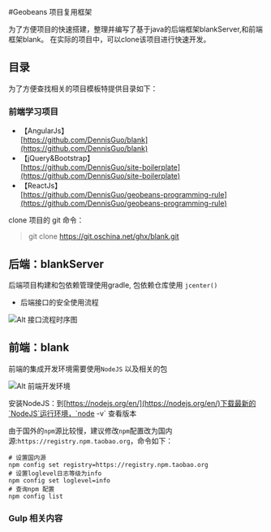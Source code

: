 #Geobeans 项目复用框架

为了方便项目的快速搭建，整理并编写了基于java的后端框架blankServer,和前端框架blank。
在实际的项目中，可以clone该项目进行快速开发。


## 目录

为了方便查找相关的项目模板特提供目录如下：

### 前端学习项目

- 【AngularJs】    
[https://github.com/DennisGuo/blank](https://github.com/DennisGuo/blank)
- 【jQuery&Bootstrap】    
[https://github.com/DennisGuo/site-boilerplate](https://github.com/DennisGuo/site-boilerplate)
- 【ReactJs】    
[https://github.com/DennisGuo/geobeans-programming-rule](https://github.com/DennisGuo/geobeans-programming-rule)


clone 项目的 git 命令：

> git clone https://git.oschina.net/ghx/blank.git

## 后端：blankServer

后端项目构建和包依赖管理使用gradle, 包依赖仓库使用 `jcenter()`


- 后端接口的安全使用流程

![Alt 接口流程时序图](http://www.plantuml.com/plantuml/img/SoWkIImgAStDuUNYvNe-PSMpZkqAkdOAJpjxdwzUhs2by7pcxgTxf_9oGGL0KXFwe59WrK_NjprVqFYYR_lJ_cab-TcfUKydzK1adknV-AnnFL0hH0EorgSTIvvDMujimBCvdS-cTZnhMFv-JqzCtlCfyvzrJ00R1-G_sT7tOltsPnkRF0DUx9_zOc7FyzqJdwwR1PHvkdCRL6JFvAThPyG0LNT07D6w7MJYz6qmGpj1_eEv1Dc3B_PFUJfx7WwN8pmD3m-mHTYLOmsbfpkMFP_R0DO0yKHHQd79ixwbJ_iNumaQi7fuc01jWdi5lpyW1Z-Rkk5Pxpg4Su3ge55hfV1inwPdyoS_dzhpSkuY0000)

## 前端：blank

前端的集成开发环境需要使用`NodeJS` 以及相关的包

![Alt 前端开发环境](http://plantuml.com/plantuml/png/IylFIKajKdZQsVjyzVgdUngUzazythV-wQ9c1GLbqyH4ezJKQYuk1GZ8oqz9LL3o0v9UnKeAocbfYOa61We8UOIQfFpor28bLF6IL8MYpFIC4gldwnO-dz3sPD_S5rkdOT6RNffJW4EhWfN2yptJNgoV-BYXyTcybgUxTm4PJoTqFDsvBIRlQL_typqhGJBRjp_RtWPYT4v-sjCQa_TyziHdVSj1IlidFjtH39BPslrY_TJdQpjXzjGgSDK20000)

安装NodeJS：到[https://nodejs.org/en/](https://nodejs.org/en/)下载最新的`NodeJS`运行环境，`node -v` 查看版本

由于国外的`npm`源比较慢，建议修改`npm`配置改为国内源:`https://registry.npm.taobao.org`，命令如下：

```shell
# 设置国内源
npm config set registry=https://registry.npm.taobao.org 
# 设置loglevel日志等级为info
npm config set loglevel=info
# 查询npm 配置
npm config list
```
### Gulp 相关内容






